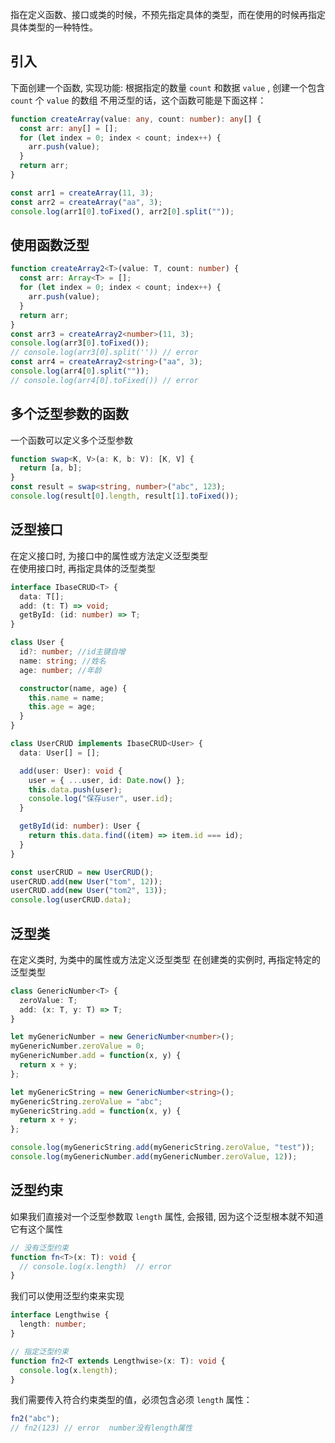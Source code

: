 指在定义函数、接口或类的时候，不预先指定具体的类型，而在使用的时候再指定具体类型的一种特性。

## 引入

下面创建一个函数, 实现功能: 根据指定的数量 `count` 和数据 `value` , 创建一个包含 `count` 个 `value` 的数组
不用泛型的话，这个函数可能是下面这样：

```typescript
function createArray(value: any, count: number): any[] {
  const arr: any[] = [];
  for (let index = 0; index < count; index++) {
    arr.push(value);
  }
  return arr;
}

const arr1 = createArray(11, 3);
const arr2 = createArray("aa", 3);
console.log(arr1[0].toFixed(), arr2[0].split(""));
```

## 使用函数泛型

```typescript
function createArray2<T>(value: T, count: number) {
  const arr: Array<T> = [];
  for (let index = 0; index < count; index++) {
    arr.push(value);
  }
  return arr;
}
const arr3 = createArray2<number>(11, 3);
console.log(arr3[0].toFixed());
// console.log(arr3[0].split('')) // error
const arr4 = createArray2<string>("aa", 3);
console.log(arr4[0].split(""));
// console.log(arr4[0].toFixed()) // error
```

## 多个泛型参数的函数

一个函数可以定义多个泛型参数

```typescript
function swap<K, V>(a: K, b: V): [K, V] {
  return [a, b];
}
const result = swap<string, number>("abc", 123);
console.log(result[0].length, result[1].toFixed());
```

## 泛型接口

在定义接口时, 为接口中的属性或方法定义泛型类型  
在使用接口时, 再指定具体的泛型类型

```typescript
interface IbaseCRUD<T> {
  data: T[];
  add: (t: T) => void;
  getById: (id: number) => T;
}

class User {
  id?: number; //id主键自增
  name: string; //姓名
  age: number; //年龄

  constructor(name, age) {
    this.name = name;
    this.age = age;
  }
}

class UserCRUD implements IbaseCRUD<User> {
  data: User[] = [];

  add(user: User): void {
    user = { ...user, id: Date.now() };
    this.data.push(user);
    console.log("保存user", user.id);
  }

  getById(id: number): User {
    return this.data.find((item) => item.id === id);
  }
}

const userCRUD = new UserCRUD();
userCRUD.add(new User("tom", 12));
userCRUD.add(new User("tom2", 13));
console.log(userCRUD.data);
```

## 泛型类

在定义类时, 为类中的属性或方法定义泛型类型
在创建类的实例时, 再指定特定的泛型类型

```typescript
class GenericNumber<T> {
  zeroValue: T;
  add: (x: T, y: T) => T;
}

let myGenericNumber = new GenericNumber<number>();
myGenericNumber.zeroValue = 0;
myGenericNumber.add = function(x, y) {
  return x + y;
};

let myGenericString = new GenericNumber<string>();
myGenericString.zeroValue = "abc";
myGenericString.add = function(x, y) {
  return x + y;
};

console.log(myGenericString.add(myGenericString.zeroValue, "test"));
console.log(myGenericNumber.add(myGenericNumber.zeroValue, 12));
```

## 泛型约束

如果我们直接对一个泛型参数取 `length` 属性, 会报错, 因为这个泛型根本就不知道它有这个属性

```typescript
// 没有泛型约束
function fn<T>(x: T): void {
  // console.log(x.length)  // error
}
```

我们可以使用泛型约束来实现

```typescript
interface Lengthwise {
  length: number;
}

// 指定泛型约束
function fn2<T extends Lengthwise>(x: T): void {
  console.log(x.length);
}
```

我们需要传入符合约束类型的值，必须包含必须 `length` 属性：

```typescript
fn2("abc");
// fn2(123) // error  number没有length属性
```

